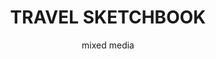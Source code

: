 ---
layout: gallery
title: TRAVEL SKETCHBOOK
subtitle: mixed media
permalink: /illustration9/
desc: travel sketchbook.
pickerImage: /imgs/illustration/travel-sketchbook/cuba-road-thumb.jpg
startImages:
  desktop:
    - image: /imgs/illustration/travel-sketchbook/mobile/cuba-street-m.jpg
    - image: /imgs/illustration/travel-sketchbook/mobile/cuba-street-m.jpg
  mobile:
    - image: /imgs/illustration/travel-sketchbook/mobile/cuba-road-m.jpg
  caption: travel sketchbook
images:
  - desktop: /imgs/illustration/travel-sketchbook/mobile/ben-damph-m.jpg
  - mobile: /imgs/illustration/travel-sketchbook/mobile/ben-damph-m.jpg
    caption: travel sketchbook
  - desktop: /imgs/illustration/travel-sketchbook/desktop/ben-damph-landscape-dt.jpg
    mobile: /imgs/illustration/travel-sketchbook/mobile/ben-damph-landscape-m.jpg
    caption: travel sketchbook
  - desktop: /imgs/illustration/travel-sketchbook/desktop/camusvrachan-dt.jpg
    mobile: /imgs/illustration/travel-sketchbook/mobile/camusvrachan-m.jpg
    caption: travel sketchbook
  - desktop: /imgs/illustration/travel-sketchbook/desktop/knoydart-2015-dt.jpg
    mobile: /imgs/illustration/travel-sketchbook/mobile/knoydart-2015-m.jpg
    caption: travel sketchbook
  - desktop: /imgs/illustration/travel-sketchbook/desktop/inky-trees-dt.jpg
    mobile: /imgs/illustration/travel-sketchbook/mobile/inky-trees-m.jpg
    caption: travel sketchbook
---